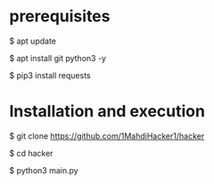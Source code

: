# prerequisites

 $ apt update

 $ apt install git python3 -y

 $ pip3 install requests

# Installation and execution

 $ git clone https://github.com/1MahdiHacker1/hacker

 $ cd hacker

 $ python3 main.py
